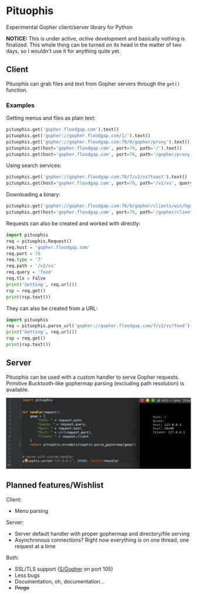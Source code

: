 # Pituophis
Experimental Gopher client/server library for Python

**NOTICE:** This is under active, *active* development and basically nothing is finalized. This whole thing can be turned on its head in the matter of two days, so I wouldn't use it for anything quite yet.

## Client
Pituophis can grab files and text from Gopher servers through the `get()` function.
### Examples
Getting menus and files as plain text:
```python
pituophis.get('gopher.floodgap.com').text()
pituophis.get('gopher://gopher.floodgap.com/1/').text()
pituophis.get('gopher://gopher.floodgap.com:70/0/gopher/proxy').text()
pituophis.get(host='gopher.floodgap.com', port=70, path='/').text()
pituophis.get(host='gopher.floodgap.com', port=70, path='/gopher/proxy').text()
```
Using search services:
```python
pituophis.get('gopher://gopher.floodgap.com:70/7/v2/vs?toast').text()
pituophis.get(host='gopher.floodgap.com', port=70, path='/v2/vs', query='toast').text()
```
Downloading a binary:
```python
pituophis.get('gopher://gopher.floodgap.com:70/9/gopher/clients/win/hgopher2_3.zip').binary
pituophis.get(host='gopher.floodgap.com', port=70, path='/gopher/clients/win/hgopher2_3.zip').binary
```
Requests can also be created and worked with directly:
```python
import pituophis
req = pituophis.Request()
req.host = 'gopher.floodgap.com'
req.port = 70
req.type = '7'
req.path = '/v2/vs'
req.query = 'food'
req.tls = False
print('Getting', req.url())
rsp = req.get()
print(rsp.text())
```
They can also be created from a URL:
```python
import pituophis
req = pituophis.parse_url('gopher://gopher.floodgap.com/7/v2/vs?food')
print('Getting', req.url())
rsp = req.get()
print(rsp.text())
```
## Server
Pituophis can be used with a custom handler to serve Gopher requests. Primitive Bucktooth-like gophermap parsing (excluding path resolution) is available.

![server](https://github.com/dotcomboom/Pituophis/blob/master/server.png?raw=true)
## Planned features/Wishlist
Client:
- Menu parsing

Server:
- Server default handler with proper gophermap and directory/file serving
- Asynchronous connections? Right now everything is on one thread, one request at a time

Both:
- SSL/TLS support ([S/Gopher](https://umbrellix.net/software:ugopherserver) on port 105)
- Less bugs
- Documentation, oh, documentation...
- ~~Prego~~